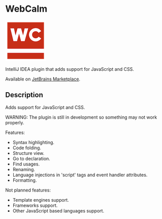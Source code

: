 # WebCalm
![Plugin icon](docs/icons/icon-128.png)

IntelliJ IDEA plugin that adds support for JavaScript and CSS.

Available on [JetBrains Marketplace](https://plugins.jetbrains.com/plugin/21826-webcalm).

## Description
<!-- Plugin description -->
Adds support for JavaScript and CSS.

WARNING: The plugin is still in development so something may not work properly.

Features:
- Syntax highlighting.
- Code folding.
- Structure view.
- Go to declaration.
- Find usages.
- Renaming.
- Language injections in 'script' tags and event handler attributes.
- Formatting.

Not planned features:
- Template engines support.
- Frameworks support.
- Other JavaScript based languages support.
<!-- Plugin description end -->